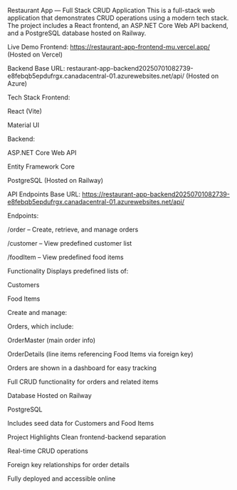 Restaurant App — Full Stack CRUD Application
This is a full-stack web application that demonstrates CRUD operations using a modern tech stack. The project includes a React frontend, an ASP.NET Core Web API backend, and a PostgreSQL database hosted on Railway.

Live Demo
Frontend:
https://restaurant-app-frontend-mu.vercel.app/ (Hosted on Vercel)

Backend Base URL:
restaurant-app-backend20250701082739-e8febqb5epdufrgx.canadacentral-01.azurewebsites.net/api/ (Hosted on Azure)

Tech Stack
Frontend:

React (Vite)

Material UI

Backend:

ASP.NET Core Web API

Entity Framework Core

PostgreSQL (Hosted on Railway)

API Endpoints
Base URL:
https://restaurant-app-backend20250701082739-e8febqb5epdufrgx.canadacentral-01.azurewebsites.net/api/

Endpoints:

/order – Create, retrieve, and manage orders

/customer – View predefined customer list

/foodItem – View predefined food items

Functionality
Displays predefined lists of:

Customers

Food Items

Create and manage:

Orders, which include:

OrderMaster (main order info)

OrderDetails (line items referencing Food Items via foreign key)

Orders are shown in a dashboard for easy tracking

Full CRUD functionality for orders and related items

Database
Hosted on Railway

PostgreSQL

Includes seed data for Customers and Food Items

Project Highlights
Clean frontend-backend separation

Real-time CRUD operations

Foreign key relationships for order details

Fully deployed and accessible online

